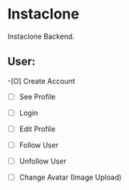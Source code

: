 # Instaclone

Instaclone Backend.

## User:

-[O] Create Account

-[ ] See Profile

-[ ] Login

-[ ] Edit Profile

-[ ] Follow User

-[ ] Unfollow User

-[ ] Change Avatar (Image Upload)

